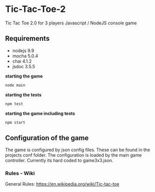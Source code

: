 # Tic-Tac-Toe-2
Tic Tac Toe 2.0 for 3 players 
Javascript / NodeJS console game

##  Requirements
* nodejs 9.9
* mocha 5.0.4
* chai 4.1.2
* jsdoc  3.5.5

**starting the game**
```javascript
node main
```

**starting the tests**
```javascript
npm test
```

**starting the game including tests**
```javascript
npm start
```

##  Configuration of the game
The game is configured by json config files. These can be found in the projects conf folder.
The configuration is loaded by the main game controller. Currently its hard coded to game3x3.json.
    

###  Rules - Wiki
General Rules: https://en.wikipedia.org/wiki/Tic-tac-toe


